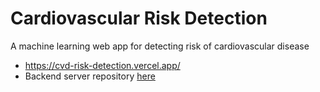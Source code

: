 # Cardiovascular Risk Detection

A machine learning web app for detecting risk of cardiovascular disease
- https://cvd-risk-detection.vercel.app/
- Backend server repository [here](https://github.com/Randell-janus/fastapi-ml-server)


